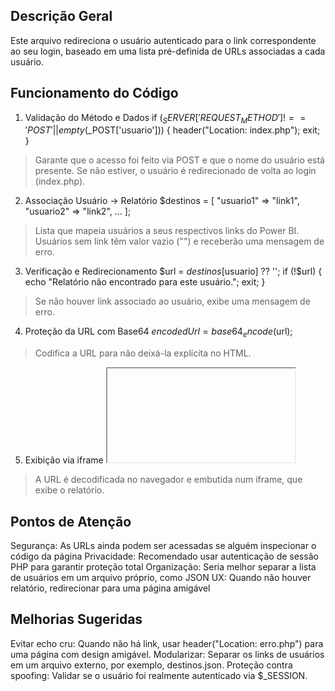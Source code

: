 ## Descrição Geral
 Este arquivo redireciona o usuário autenticado para o link correspondente ao seu login, baseado em uma lista pré-definida de URLs associadas a cada usuário.

## Funcionamento do Código
 1. Validação do Método e Dados
        if ($_SERVER['REQUEST_METHOD'] !== 'POST' || empty($_POST['usuario'])) {
        header("Location: index.php");
        exit;
        } 
 > Garante que o acesso foi feito via POST e que o nome do usuário está presente. Se não estiver, o usuário é redirecionado de volta ao login (index.php).

 2. Associação Usuário → Relatório
        $destinos = [
            "usuario1" => "link1",
            "usuario2" => "link2",
            ...
        ];
 > Lista que mapeia usuários a seus respectivos links do Power BI. Usuários sem link têm valor vazio ("") e receberão uma mensagem de erro.

 3. Verificação e Redirecionamento
        $url = $destinos[$usuario] ?? '';
        if (!$url) {
        echo "Relatório não encontrado para este usuário.";
        exit;
        }
 > Se não houver link associado ao usuário, exibe uma mensagem de erro.

 4. Proteção da URL com Base64
        $encodedUrl = base64_encode($url);
 > Codifica a URL para não deixá-la explícita no HTML.

 5. Exibição via iframe
    <iframe id="myIframe" allowfullscreen></iframe>
    <script>
    const encodedUrl = "<?= $encodedUrl ?>";
    const url = atob(encodedUrl);
    document.getElementById('myIframe').src = url;
    </script>
 > A URL é decodificada no navegador e embutida num iframe, que exibe o relatório.

## Pontos de Atenção
 Segurança:	As URLs ainda podem ser acessadas se alguém inspecionar o código da página
 Privacidade: Recomendado usar autenticação de sessão PHP para garantir proteção total
 Organização: Seria melhor separar a lista de usuários em um arquivo próprio, como JSON
 UX: Quando não houver relatório, redirecionar para uma página amigável

## Melhorias Sugeridas
 Evitar echo cru: Quando não há link, usar header("Location: erro.php") para uma página com design amigável.
 Modularizar: Separar os links de usuários em um arquivo externo, por exemplo, destinos.json.
 Proteção contra spoofing: Validar se o usuário foi realmente autenticado via $_SESSION.
